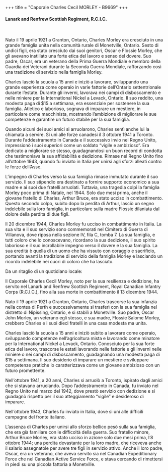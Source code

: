 +++
title = "Caporale Charles Cecil MORLEY - B9669"
+++

#### Lanark and Renfrew Scottish Regiment, R.C.I.C.
<br>


Nato il 19 aprile 1921 a Granton, Ontario, Charles Morley era cresciuto in una grande famiglia unita nella comunità rurale di Monetville, Ontario. Sesto di undici figli, era stato cresciuto dai suoi genitori, Oscar e Flossie Morley, che gli avevano instillato una forte etica del lavoro e senso del dovere. Suo padre, Oscar, era un veterano della Prima Guerra Mondiale e membro della Guardia dei Veterani durante la Seconda Guerra Mondiale, rafforzando così una tradizione di servizio nella famiglia Morley.

Charles lasciò la scuola a 15 anni e iniziò a lavorare, sviluppando una grande esperienza come operaio in varie fattorie dell’Ontario settentrionale durante l’estate. Durante gli inverni, lavorava nei campi di disboscamento e nelle miniere per la International Nickel a Levack, Ontario. Il suo reddito, una modesta paga di $15 a settimana, era essenziale per sostenere la sua famiglia. Atletico e laborioso, sognava di imparare un mestiere, in particolare come macchinista, mostrando l’ambizione di migliorare le sue competenze e garantire un futuro stabile per la sua famiglia.

Quando alcuni dei suoi amici si arruolarono, Charles sentì anche lui la chiamata a servire. Si unì alle forze canadesi il 3 ottobre 1941 a Toronto. Durante l’addestramento in Canada e il successivo invio nel Regno Unito, impressionò i suoi superiori come un soldato “vigile e ambizioso”. Era dedicato a migliorare se stesso, guadagnandosi un buon record di condotta che testimoniava la sua affidabilità e dedizione. Rimase nel Regno Unito fino all’ottobre 1943, quando fu inviato in Italia per unirsi agli sforzi alleati contro le forze dell’Asse.

L’impegno di Charles verso la sua famiglia rimase immutato durante il suo servizio. Il suo stipendio era destinato a fornire supporto economico a sua madre e ai suoi due fratelli arruolati. 
Tuttavia, una tragedia colpì la famiglia Morley poco prima di Natale, nel 1944. Solo due mesi prima, anche il giovane fratello di Charles, Arthur Bruce, era stato ucciso in combattimento. Questo secondo colpo, subito dopo la perdita di Arthur, lasciò un segno indelebile sulla loro famiglia, in particolare sulla madre Flossie dilaniata dal dolore della perdita di due figli.

Il 20 dicembre 1944, Charles Morley fu ucciso in combattimento in Italia. La sua vita e il suo servizio sono commemorati nel Cimitero di Guerra di Villanova, dove riposa nella sezione IV, fila C, tomba 7. 
La sua famiglia, e tutti coloro che lo conoscevano, ricordano la sua dedizione, il suo spirito laborioso e il suo incrollabile impegno verso il dovere e la sua famiglia. La sua eredità è quella di un uomo che ha vissuto con coraggio e sacrificio, portando avanti la tradizione di servizio della famiglia Morley e lasciando un ricordo indelebile nei cuori di coloro che ha lasciato.


Da un ritaglio di un quotidiano locale:

Il Caporale Charles Cecil Morley, noto per la sua resilienza e dedizione, ha servito nel Lanark and Renfrew Scottish Regiment, Royal Canadian Infantry Corps (R.C.I.C.), fino alla sua morte in combattimento il 13 dicembre 1944.

Nato il 19 aprile 1921 a Granton, Ontario, Charles trascorse la sua infanzia nella contea di Perth e successivamente si trasferì con la sua famiglia nel distretto di Nipissing, Ontario, e si stabilì a Monetville. Suo padre, Oscar John Morley, un veterano egli stesso, e sua madre, Flossie Salome Morley, crebbero Charles e i suoi dieci fratelli in una casa modesta ma unita.

Charles lasciò la scuola a 15 anni e iniziò subito a lavorare come operaio, sviluppando competenze nell’agricoltura mista e lavorando come minatore per la International Nickel a Levack, Ontario. Conosciuto per la sua forte etica del lavoro, trascorse le estati lavorando nelle fattorie e gli inverni nelle miniere o nei campi di disboscamento, guadagnando una modesta paga di $15 a settimana. Il suo desiderio di imparare un mestiere e sviluppare competenze pratiche lo caratterizzava come un giovane ambizioso con un futuro promettente.

Nell’ottobre 1941, a 20 anni, Charles si arruolò a Toronto, ispirato dagli amici che si stavano arruolando. Dopo l’addestramento in Canada, fu inviato nel Regno Unito nel marzo del 1942, dove prestò servizio con dedizione e si guadagnò rispetto per il suo atteggiamento “vigile” e desideroso di imparare.

Nell’ottobre 1943, Charles fu inviato in Italia, dove si unì alle difficili campagne del fronte italiano.

L’assenza di Charles per unirsi allo sforzo bellico pesò sulla sua famiglia, che era già familiare con le difficoltà della guerra. Suo fratello minore, Arthur Bruce Morley, era stato ucciso in azione solo due mesi prima, l’8 ottobre 1944; una perdita devastante per la loro madre, che riceveva anche il salario assegnatole per avere tre figli in servizio attivo. Anche il loro padre, Oscar, era un veterano, che aveva servito sia nel Canadian Expeditionary Force che nel Canadian Active Service Force, e stava cercando di rimettersi in piedi su una piccola fattoria a Monetville.


